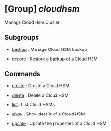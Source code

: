 # [Group] _cloudhsm_

Manage Cloud Hsm Cluster

## Subgroups

- [backup](/Commands/cloudhsm/backup/readme.md)
: Manage Cloud HSM Backup

- [restore](/Commands/cloudhsm/restore/readme.md)
: Restore a backup of a Cloud HSM

## Commands

- [create](/Commands/cloudhsm/_create.md)
: Create a Cloud HSM

- [delete](/Commands/cloudhsm/_delete.md)
: Delete a Cloud HSM

- [list](/Commands/cloudhsm/_list.md)
: List Cloud HSMs

- [show](/Commands/cloudhsm/_show.md)
: Show details of a Cloud HSM

- [update](/Commands/cloudhsm/_update.md)
: Update the properties of a Cloud HSM
